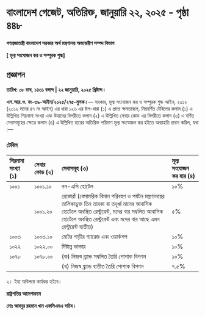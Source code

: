 # বাংলাদেশ গেজেট, অতিরিক্ত, জানুয়ারি ২২, ২০২৫ - পৃষ্ঠা ৪৪৮

**গণপ্রজাতন্ত্রী বাংলাদেশ সরকার**
**অর্থ মন্ত্রণালয়**
**অভ্যন্তরীণ সম্পদ বিভাগ**

**[ মূল্য সংযোজন কর ও সম্পূরক শুল্ক]**

## প্রজ্ঞাপন

**তারিখ: ০৮ মাঘ, ১৪৩১ বঙ্গাব্দ | ২২ জানুয়ারি, ২০২৫ খ্রিষ্টাব্দ।**

**এস.আর.ও. নং-৩৯-আইন/২০২৫/২৭৫-মুসক।**— সরকার, মূল্য সংযোজন কর ও সম্পূরক শুল্ক আইন, ২০১২ (২০১২ সনের ৪৭ নং আইন) এর ধারা ১২৬ এর উপ-ধারা (১) এ প্রদত্ত ক্ষমতাবলে, নিম্নবর্ণিত টেবিলের কলাম (১) এ উল্লিখিত শিরনামা সংখ্যা এবং উহাদের বিপরীতে কলাম (২) এ উল্লিখিত সেবার কোড এর বিপরীতে কলাম (৩) এ বর্ণিত সেবাসমূহের ক্ষেত্রে কলাম (৪) এ উল্লিখিত হারের অতিরিক্ত পরিমাণ মূল্য সংযোজন কর হইতে অব্যাহতি প্রদান করিল, যথা :—

### টেবিল

| শিরনামা সংখ্যা (১) | সেবার কোড (২) | সেবাসমূহ (৩)                                                                                                                                                                      | মূল্য সংযোজন কর হার (৪) |
| :----------------- | :-------------- | :-------------------------------------------------------------------------------------------------------------------------------------------------------------------------------- | :----------------------- |
| ১০০১              | ১০০১.১০         | নন-এসি হোটেল                                                                                                                                                                       | ১০%                      |
|                    | ১০০১.২০         | রেস্তোরাঁ (বেসামরিক বিমান পরিবহণ ও পর্যটন মন্ত্রণালয়ের তালিকাভুক্ত তিন তারকা বা তদূর্ধ্ব মানের আবাসিক হোটেলে অবস্থিত রেস্টুরেন্ট, মদের বার সম্বলিত আবাসিক হোটেলে অবস্থিত রেস্টুরেন্ট এবং মদের বার আছে এমন রেস্টুরেন্ট ব্যতীত) | ৫%                       |
| ১০০৩              | ১০০৩.১০         | মোটর গাড়ীর গ্যারেজ এবং ওয়ার্কশপ                                                                                                                                                       | ১০%                      |
| ১০২২              | ১০২২.০০         | মিষ্টান্ন ভান্ডার                                                                                                                                                                     | ১০%                      |
| ১০৭৮              | ১০৭৮.০০         | (ক) নিজস্ব ব্র্যান্ড সম্বলিত তৈরি পোশাক বিপণন                                                                                                                                         | ১০%                      |
|                    |                 | (খ) নিজস্ব ব্র্যান্ড ব্যতীত তৈরি পোশাক বিপণন                                                                                                                                          | ৭.৫%                     |

২। ইহা অবিলম্বে কার্যকর হইবে।

**রাষ্ট্রপতির আদেশক্রমে**

**মোঃ আবদুর রহমান খান এফসিএমএ**
**সচিব।**